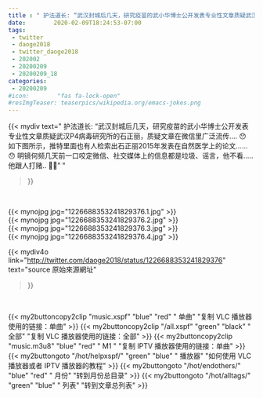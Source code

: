 ```yaml
---
title : " 护法道长: “武汉封城后几天，研究疫苗的武小华博士公开发表专业性文章质疑武汉P4病毒研究所的石正丽，质疑文章在微信里广泛流传....&#10;😯&#10;如下图所示，推特里面也有人检索出石正丽2015年发表在自然医学上的论文……&#10;😯&#10;明镜何频几天前一口咬定微信、社交媒体上的信息都是垃圾、谣言，他不看.....他跟人打赌..&#10;🤭🤭”  "
date:        2020-02-09T18:24:53-07:00
tags:
 - twitter
 - daoge2018
 - twitter_daoge2018
 - 202002
 - 20200209
 - 20200209_18
categories:
 - 20200209
#icon:        "fas fa-lock-open"
#resImgTeaser: teaserpics/wikipedia.org/emacs-jokes.png
---
```


{{< mydiv text=" 护法道长: “武汉封城后几天，研究疫苗的武小华博士公开发表专业性文章质疑武汉P4病毒研究所的石正丽，质疑文章在微信里广泛流传....&#10;😯&#10;如下图所示，推特里面也有人检索出石正丽2015年发表在自然医学上的论文……&#10;😯&#10;明镜何频几天前一口咬定微信、社交媒体上的信息都是垃圾、谣言，他不看.....他跟人打赌..&#10;🤭🤭”  "
>}}
<br>


 {{< mynojpg jpg="1226688353241829376.1.jpg" >}}<br>  {{< mynojpg jpg="1226688353241829376.2.jpg" >}}<br>  {{< mynojpg jpg="1226688353241829376.3.jpg" >}}<br>  {{< mynojpg jpg="1226688353241829376.4.jpg" >}}<br> 



{{< mydiv4o link="http://twitter.com/daoge2018/status/1226688353241829376"
text="source 原始來源網址"
>}}


<br>



{{< my2buttoncopy2clip "music.xspf"        "blue"   "red"    " 单曲"  "复制 VLC 播放器使用的链接：单曲" >}} {{< my2buttoncopy2clip "/all.xspf"         "green"  "black"  " 全部"  "复制 VLC 播放器使用的链接：全部" >}} {{< my2buttoncopy2clip "music.m3u8"        "blue"   "red"    " M1 "    "复制 IPTV 播放器使用的链接：单曲" >}} {{< my2buttongoto      "/hot/helpxspf/"    "green"  "blue"   " 播放器" "如何使用 VLC 播放器或者 IPTV 播放器的教程" >}} {{< my2buttongoto      "/hot/endothers/"   "blue"   "red"    " 月份"   "转到月份总目录" >}} {{< my2buttongoto      "/hot/alltags/"     "green"  "blue"   " 列表"   "转到文章总列表" >}} 
